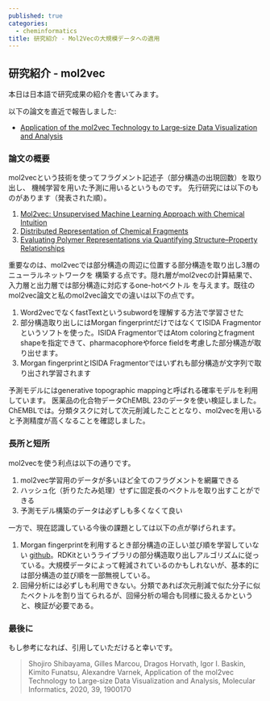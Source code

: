 ```yaml
---
published: true
categories:
  - cheminformatics
title: 研究紹介 - Mol2Vecの大規模データへの適用
---
```

## 研究紹介 - mol2vec

本日は日本語で研究成果の紹介を書いてみます。

以下の論文を直近で報告しました:

- [Application of the mol2vec Technology to Large‐size Data Visualization and Analysis](https://onlinelibrary.wiley.com/doi/10.1002/minf.201900170)

### 論文の概要

mol2vecという技術を使ってフラグメント記述子（部分構造の出現回数）を取り出し、
機械学習を用いた予測に用いるというものです。
先行研究には以下のものがあります（発表された順）。

1. [Mol2vec: Unsupervised Machine Learning Approach with Chemical Intuition](https://pubs.acs.org/doi/abs/10.1021/acs.jcim.7b00616?src=recsys)
1. [Distributed Representation of Chemical Fragments]( https://doi.org/10.1021/acsomega.7b02045)
1. [Evaluating Polymer Representations via Quantifying Structure–Property Relationships](https://pubs.acs.org/doi/10.1021/acs.jcim.9b00358)

重要なのは、mol2vecでは部分構造の周辺に位置する部分構造を取り出し3層のニューラルネットワークを
構築する点です。隠れ層がmol2vecの計算結果で、入力層と出力層では部分構造に対応するone-hotベクトル
を与えます。既往のmol2vec論文と私のmol2vec論文での違いは以下の点です。

1. Word2vecでなくfastTextというsubwordを理解する方法で学習させた
1. 部分構造取り出しにはMorgan fingerprintだけではなくてISIDA Fragmentorというソフトを使った。ISIDA FragmentorではAtom coloringとfragment shapeを指定できて、pharmacophoreやforce fieldを考慮した部分構造が取り出せます。
1. Morgan fingerprintとISIDA Fragmentorではいずれも部分構造が文字列で取り出され学習されます

予測モデルにはgenerative topographic mappingと呼ばれる確率モデルを利用しています。
医薬品の化合物データChEMBL 23のデータを使い検証しました。ChEMBLでは。分類タスクに対して次元削減したこととなり、mol2vecを用いると予測精度が高くなることを確認しました。

### 長所と短所

mol2vecを使う利点は以下の通りです。

1. mol2vec学習用のデータが多いほど全てのフラグメントを網羅できる
1. ハッシュ化（折りたたみ処理）せずに固定長のベクトルを取り出すことができる
1. 予測モデル構築のデータは必ずしも多くなくて良い

一方で、現在認識している今後の課題としては以下の点が挙げられます。

1. Morgan fingerprintを利用するとき部分構造の正しい並び順を学習していない [github](https://github.com/samoturk/mol2vec)。RDKitというライブラリの部分構造取り出しアルゴリズムに従っている。大規模データによって軽減されているのかもしれないが、基本的には部分構造の並び順を一部無視している。
1. 回帰分析には必ずしも利用できない。分類であれば次元削減で似た分子に似たベクトルを割り当てられるが、回帰分析の場合も同様に扱えるかというと、検証が必要である。

### 最後に

もし参考になれば、引用していただけると幸いです。

> Shojiro Shibayama, Gilles Marcou,  Dragos Horvath,  Igor I. Baskin,  Kimito Funatsu, Alexandre Varnek, Application of the mol2vec Technology to Large‐size Data Visualization and Analysis, Molecular Informatics, 2020, 39, 1900170
